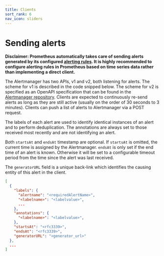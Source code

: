 ```yaml
---
title: Clients
sort_rank: 6
nav_icon: sliders
---
```


# Sending alerts

__**Disclaimer**: Prometheus automatically takes care of sending alerts
generated by its configured [alerting
rules](https://prometheus.io/docs/prometheus/latest/configuration/alerting_rules/). It is highly
recommended to configure alerting rules in Prometheus based on time series data
rather than implementing a direct client.__

The Alertmanager has two APIs, v1 and v2, both listening for alerts. The scheme
for v1 is described in the code snipped below. The scheme for v2 is specified as
an OpenAPI specification that can be found in the [Alertmanager
repository](https://github.com/afarid/alertmanager/blob/master/api/v2/openapi.yaml).
Clients are expected to continuously re-send alerts as long as they are still
active (usually on the order of 30 seconds to 3 minutes). Clients can push a
list of alerts to Alertmanager via a POST request.

The labels of each alert are used to identify identical instances of an alert
and to perform deduplication. The annotations are always set to those received
most recently and are not identifying an alert.

Both `startsAt` and `endsAt` timestamp are optional. If `startsAt` is omitted,
the current time is assigned by the Alertmanager. `endsAt` is only set if the
end time of an alert is known. Otherwise it will be set to a configurable
timeout period from the time since the alert was last received.

The `generatorURL` field is a unique back-link which identifies the causing
entity of this alert in the client.

```json
[
  {
    "labels": {
      "alertname": "<requiredAlertName>",
      "<labelname>": "<labelvalue>",
      ...
    },
    "annotations": {
      "<labelname>": "<labelvalue>",
    },
    "startsAt": "<rfc3339>",
    "endsAt": "<rfc3339>",
    "generatorURL": "<generator_url>"
  },
  ...
]
```
